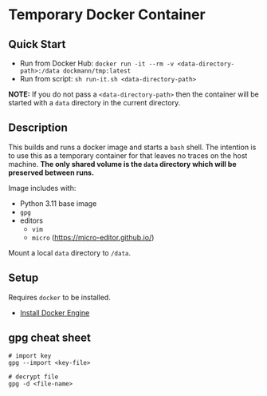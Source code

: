 # Temporary Docker Container

## Quick Start

- Run from Docker Hub: `docker run -it --rm -v <data-directory-path>:/data dockmann/tmp:latest`
- Run from script: `sh run-it.sh <data-directory-path>`

**NOTE:** If you do not pass a `<data-directory-path>` then the container will be started with a `data` directory in the current directory.

## Description

This builds and runs a docker image and starts a `bash` shell. The intention is to use this as a temporary container for that leaves no traces on the host machine. **The only shared volume is the `data` directory which will be preserved between runs.**

Image includes with:
- Python 3.11 base image
- `gpg`
- editors
    - `vim`
    - `micro` (https://micro-editor.github.io/)

Mount a local `data` directory to `/data`.

## Setup

Requires `docker` to be installed.
- [Install Docker Engine](https://docs.docker.com/engine/install/)

## gpg cheat sheet

```shell
# import key
gpg --import <key-file>

# decrypt file
gpg -d <file-name>
```